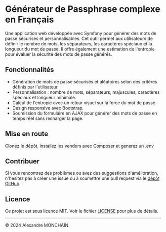 # Générateur de Passphrase complexe en Français

Une application web développée avec Symfony pour générer des mots de passe sécurisés et personnalisables. Cet outil permet aux utilisateurs de définir le nombre de mots, les séparateurs, les caractères spéciaux et la longueur du mot de passe. Il offre également une estimation de l'entropie pour évaluer la sécurité des mots de passe générés.

## Fonctionnalités

- Génération de mots de passe sécurisés et aléatoires selon des critères définis par l'utilisateur.
- Personnalisation : nombre de mots, séparateurs, majuscules, caractères spéciaux et longueur minimale.
- Calcul de l'entropie avec un retour visuel sur la force du mot de passe.
- Design responsive avec Bootstrap.
- Soumission du formulaire en AJAX pour générer des mots de passe en temps réel sans recharger la page.

## Mise en route

Clonez le dépôt, installez les vendors avec Composer et generez un .env


## Contribuer

Si vous rencontrez des problèmes ou avez des suggestions d'amélioration, n'hésitez pas à créer une issue ou à soumettre une pull request via le [dépôt GitHub](https://github.com/AlexandreMonchain/Passphrase).

## Licence

Ce projet est sous licence MIT. Voir le fichier [LICENSE](./LICENSE) pour plus de détails.

---

© 2024 Alexandre MONCHAIN.
